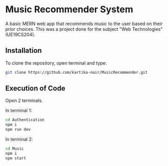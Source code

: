 # Music Recommender System

A basic MERN web app that recommends music to the user based on their prior choices. This was a project done for the subject "Web Technologies" (UE19CS204).

## Installation
To clone the repository, open terminal and type:
```bash
git clone https://github.com/kartika-nair/MusicRecommender.git
```

## Execution of Code
Open 2 terminals.

In terminal 1:
```bash
cd Authentication
npm i
npm run dev
```

In terminal 2:
```bash
cd Music
npm i
npm start
```
